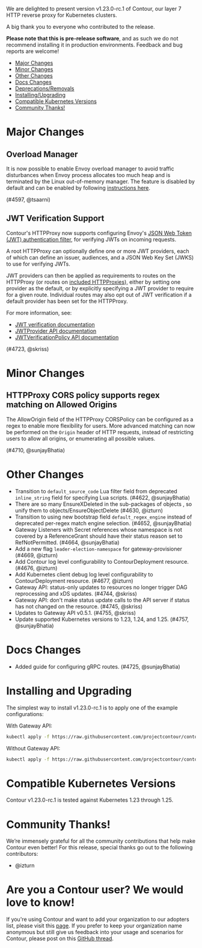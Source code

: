 We are delighted to present version v1.23.0-rc.1 of Contour, our layer 7 HTTP reverse proxy for Kubernetes clusters.

A big thank you to everyone who contributed to the release.

**Please note that this is pre-release software**, and as such we do not recommend installing it in production environments.
Feedback and bug reports are welcome!


- [Major Changes](#major-changes)
- [Minor Changes](#minor-changes)
- [Other Changes](#other-changes)
- [Docs Changes](#docs-changes)
- [Deprecations/Removals](#deprecation-and-removal-notices)
- [Installing/Upgrading](#installing-and-upgrading)
- [Compatible Kubernetes Versions](#compatible-kubernetes-versions)
- [Community Thanks!](#community-thanks)

# Major Changes

## Overload Manager

It is now possible to enable Envoy overload manager to avoid traffic disturbances when Envoy process allocates too much heap and is terminated by the Linux out-of-memory manager.
The feature is disabled by default and can be enabled by following [instructions here](https://projectcontour.io/docs/main/config/overload-manager/).

(#4597, @tsaarni)

## JWT Verification Support

Contour's HTTPProxy now supports configuring Envoy's [JSON Web Token (JWT) authentication filter](https://www.envoyproxy.io/docs/envoy/latest/intro/arch_overview/security/jwt_authn_filter), for verifying JWTs on incoming requests.

A root HTTPProxy can optionally define one or more JWT providers, each of which can define an issuer, audiences, and a JSON Web Key Set (JWKS) to use for verifying JWTs.

JWT providers can then be applied as requirements to routes on the HTTPProxy (or routes on [included HTTPProxies](https://projectcontour.io/docs/main/config/inclusion-delegation/)), either by setting one provider as the default, or by explicitly specifying a JWT provider to require for a given route.
Individual routes may also opt out of JWT verification if a default provider has been set for the HTTPProxy.

For more information, see:
- [JWT verification documentation](https://projectcontour.io/docs/main/config/jwt-verification)
- [JWTProvider API documentation](https://projectcontour.io/docs/main/config/api/#projectcontour.io/v1.JWTProvider)
- [JWTVerificationPolicy API documentation](https://projectcontour.io/docs/main/config/api/#projectcontour.io/v1.JWTVerificationPolicy)

(#4723, @skriss)


# Minor Changes

## HTTPProxy CORS policy supports regex matching on Allowed Origins

The AllowOrigin field of the HTTPProxy CORSPolicy can be configured as a regex to enable more flexibility for users.
More advanced matching can now be performed on the `Origin` header of HTTP requests, instead of restricting users to allow all origins, or enumerating all possible values.

(#4710, @sunjayBhatia)


# Other Changes
- Transition to `default_source_code` Lua filter field from deprecated `inline_string` field for specifying Lua scripts. (#4622, @sunjayBhatia)
- There are so many EnsureXDeleted in the sub-packages of objects , so unify them to objects/EnsureObjectDelete (#4630, @izturn)
- Transition to using new bootstrap field `default_regex_engine` instead of deprecated per-regex match engine selection. (#4652, @sunjayBhatia)
- Gateway Listeners with Secret references whose namespace is not covered by a ReferenceGrant should have their status reason set to RefNotPermitted. (#4664, @sunjayBhatia)
- Add a new flag `leader-election-namespace` for gateway-provisioner (#4669, @izturn)
- Add Contour log level configurability to ContourDeployment resource. (#4676, @izturn)
- Add Kubernetes client debug log level configurability to ContourDeployment resource. (#4677, @izturn)
- Gateway API: status-only updates to resources no longer trigger DAG reprocessing and xDS updates. (#4744, @skriss)
- Gateway API: don't make status update calls to the API server if status has not changed on the resource. (#4745, @skriss)
- Updates to Gateway API v0.5.1. (#4755, @skriss)
- Update supported Kubernetes versions to 1.23, 1.24, and 1.25. (#4757, @sunjayBhatia)


# Docs Changes
- Added guide for configuring gRPC routes. (#4725, @sunjayBhatia)


# Installing and Upgrading

The simplest way to install v1.23.0-rc.1 is to apply one of the example configurations:

With Gateway API:
```bash
kubectl apply -f https://raw.githubusercontent.com/projectcontour/contour/v1.23.0-rc.1/examples/render/contour-gateway.yaml
```

Without Gateway API:
```bash
kubectl apply -f https://raw.githubusercontent.com/projectcontour/contour/v1.23.0-rc.1/examples/render/contour.yaml
```


# Compatible Kubernetes Versions

Contour v1.23.0-rc.1 is tested against Kubernetes 1.23 through 1.25.

# Community Thanks!
We’re immensely grateful for all the community contributions that help make Contour even better! For this release, special thanks go out to the following contributors:

- @izturn


# Are you a Contour user? We would love to know!
If you're using Contour and want to add your organization to our adopters list, please visit this [page](https://github.com/projectcontour/contour/blob/master/ADOPTERS.md). If you prefer to keep your organization name anonymous but still give us feedback into your usage and scenarios for Contour, please post on this [GitHub thread](https://github.com/projectcontour/contour/issues/1269).
